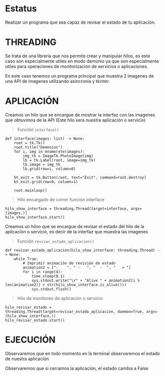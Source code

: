 # Estatus
Realizar un programa que sea capaz de revisar el estado de tu aplicación.

# THREADING
Se trata de una libreria que nos permite crear y manipular hilos, es este caso son especialmente utiles en modo demonio ya que son especialmente utiles para operaciones de monitorización de servicios o aplicaciones.

En este caso tenemos un programa principal que muestra 2 imagenes de una API de imagenes utilizando asincronia y tkinter.

# APLICACIÓN
Creamos un hilo que se encargue de mostrar la interfaz con las imagenes que obtuvimos de la API (Este hilo sera nuestra aplicación o servicio)

>Función `interface()`
```
def interface(images: list) -> None:
    root = tk.Tk()
    root.title("Demonios")
    for i, img in enumerate(images):
        img_tk = ImageTk.PhotoImage(img)
        lb = tk.Label(root, image=img_tk)
        lb.image = img_tk
        lb.grid(row=i, column=0)

    bt_exit = tk.Button(root, text="Exit", command=root.destroy)
    bt_exit.grid(row=0, column=1)
    
    root.mainloop()
```

>Hilo encargado de correr función interface
```
hilo_show_interface = threading.Thread(target=interface, args=(images,))
hilo_show_interface.start()
```

Creamos un hiloo que se encargue de revisar el estado del hilo de la aplicación o servicio, es decir de la interfaz que muestra las imagenes

>Función `revisar_estado_aplicacion()` 
```
def revisar_estado_aplicacion(hilo_show_interface: threading.Thread) -> None:
    while True:
        # Imprimir animación de revisión de estado
        animation2 = ["-    ", " -   ", "  -  ", "   > "]
        for i in range(4):
            time.sleep(0.1)
            sys.stdout.write("\r" + "Alive " + animation2[i % len(animation2)] + str(hilo_show_interface.is_alive()))
            sys.stdout.flush()
```

>Hilo de monitoreo de aplicación o servicio
```
hilo_revisar_estado = threading.Thread(target=revisar_estado_aplicacion, daemon=True, args=(hilo_show_interface,))
hilo_revisar_estado.start()
```

# EJECUCIÓN
Observaremos que en todo momento en la terminal observaremos el estado de nuestra aplicación
<img src="">

Observaremos que si cerramos la aplicación, el estado cambia a False
<img src="">

